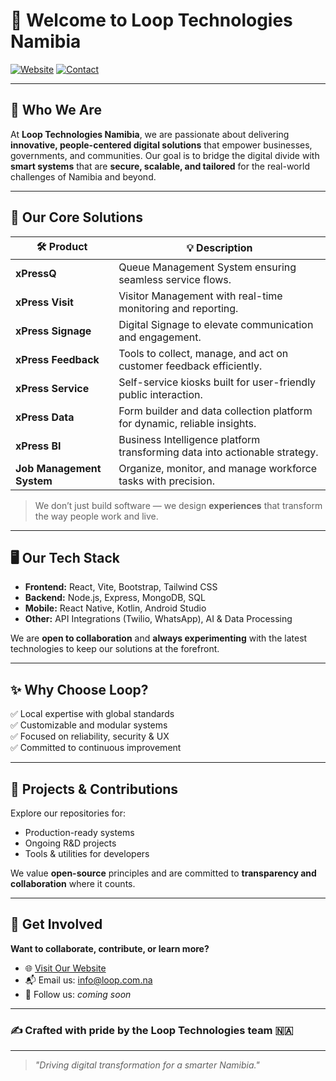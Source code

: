 # 👋 Welcome to **Loop Technologies Namibia**

[![Website](https://img.shields.io/badge/visit-our%20website-4A90E2)](https://www.loop.com.na/)
[![Contact](https://img.shields.io/badge/contact-us-success)](mailto:info@loop.com.na)

---

## 🚀 Who We Are

At **Loop Technologies Namibia**, we are passionate about delivering **innovative, people-centered digital solutions** that empower businesses, governments, and communities. Our goal is to bridge the digital divide with **smart systems** that are **secure, scalable, and tailored** for the real-world challenges of Namibia and beyond.

---

## 🌟 Our Core Solutions

| 🛠️ **Product**                  | 💡 **Description**                                                                                                                                      |
|----------------------------------|--------------------------------------------------------------------------------------------------------------------------------------------------------|
| **xPressQ**                      | Queue Management System ensuring seamless service flows.                                                                                               |
| **xPress Visit**                 | Visitor Management with real-time monitoring and reporting.                                                                                            |
| **xPress Signage**               | Digital Signage to elevate communication and engagement.                                                                                               |
| **xPress Feedback**              | Tools to collect, manage, and act on customer feedback efficiently.                                                                                    |
| **xPress Service**               | Self-service kiosks built for user-friendly public interaction.                                                                                        |
| **xPress Data**                  | Form builder and data collection platform for dynamic, reliable insights.                                                                              |
| **xPress BI**                    | Business Intelligence platform transforming data into actionable strategy.                                                                              |
| **Job Management System**        | Organize, monitor, and manage workforce tasks with precision.                                                                                          |

> We don’t just build software — we design **experiences** that transform the way people work and live.

---

## 🖥️ Our Tech Stack

- **Frontend:** React, Vite, Bootstrap, Tailwind CSS
- **Backend:** Node.js, Express, MongoDB, SQL
- **Mobile:** React Native, Kotlin, Android Studio
- **Other:** API Integrations (Twilio, WhatsApp), AI & Data Processing

We are **open to collaboration** and **always experimenting** with the latest technologies to keep our solutions at the forefront.

---

## ✨ Why Choose Loop?

✅ Local expertise with global standards  
✅ Customizable and modular systems  
✅ Focused on reliability, security & UX  
✅ Committed to continuous improvement

---

## 💼 Projects & Contributions

Explore our repositories for:

- Production-ready systems  
- Ongoing R&D projects  
- Tools & utilities for developers  

We value **open-source** principles and are committed to **transparency and collaboration** where it counts.

---

## 🤝 Get Involved

**Want to collaborate, contribute, or learn more?**

- 🌐 [Visit Our Website](https://www.loop.com.na)
- 📬 Email us: [info@loop.com.na](mailto:info@loop.com.na)
- 📱 Follow us: _coming soon_

---

### ✍️ Crafted with pride by the Loop Technologies team 🇳🇦

---

> _"Driving digital transformation for a smarter Namibia."_
